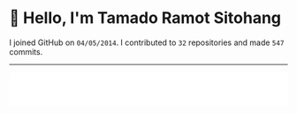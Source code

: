 # :wave: Hello, I'm Tamado Ramot Sitohang

I joined GitHub on `04/05/2014`. I contributed to `32` repositories and made `547` commits.
___

<img src="https://github.com/ramottamado/ramottamado/blob/main/.cache/example-languages-pdf.svg">
